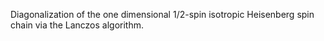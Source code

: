 Diagonalization of the one dimensional 1/2-spin isotropic Heisenberg spin chain via the Lanczos algorithm.

